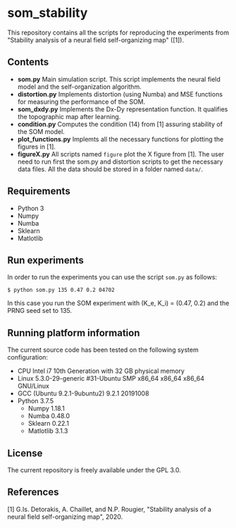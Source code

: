 # som_stability

This repository contains all the scripts for reproducing the experiments from 
"Stability analysis of a neural field self-organizing map" ([1]). 

## Contents
- **som.py**  Main simulation script. This script implements the neural field model and the self-organization algorithm. 
- **distortion.py** Implements distortion (using Numba) and MSE functions for measuring the performance of the SOM.
- **som_dxdy.py** Implements the Dx-Dy representation function. It qualifies the topographic map after learning.
- **condition.py** Computes the condition (14) from [1] assuring stability of the SOM model.
- **plot_functions.py** Implemts all the necessary functions for plotting the figures in [1].
- **figureX.py** All scripts named ``figure`` plot the X figure from [1]. The user need to run first the som.py and distortion scripts to get the necessary data files. All the data should be stored in a folder named ``data/``.  

## Requirements
 - Python 3
 - Numpy
 - Numba
 - Sklearn
 - Matlotlib


## Run experiments
In order to run the experiments you can use the script ``som.py`` as follows:
```
$ python som.py 135 0.47 0.2 04702
```
In this case you run the SOM experiment with (K_e, K_i) = (0.47, 0.2) 
and the PRNG seed set to 135.


## Running platform information
The current source code has been tested on the following system configuration:
- CPU Intel i7 10th Generation with 32 GB physical memory
- Linux 5.3.0-29-generic #31-Ubuntu SMP x86_64 x86_64 x86_64 GNU/Linux
- GCC (Ubuntu 9.2.1-9ubuntu2) 9.2.1 20191008
- Python 3.7.5
  - Numpy 1.18.1
  - Numba 0.48.0
  - Sklearn 0.22.1
  - Matlotlib 3.1.3


## License
The current repository is freely available under the GPL 3.0. 


## References
[1] G.Is. Detorakis, A. Chaillet, and N.P. Rougier, 
"Stability analysis of a neural field self-organizing map", 2020.
